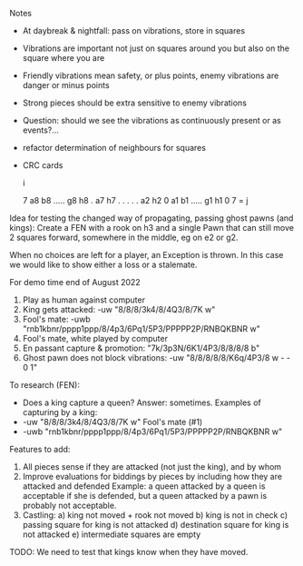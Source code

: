 Notes
- At daybreak & nightfall: pass on vibrations, store in squares
- Vibrations are important not just on squares around you but also on the square where you are
- Friendly vibrations mean safety, or plus points, enemy vibrations are danger or minus points
- Strong pieces should be extra sensitive to enemy vibrations

- Question: should we see the vibrations as continuously present or as events?...
- refactor determination of neighbours for squares
- CRC cards

   i

   7  a8 b8  ..... g8 h8
   .  a7              h7
   .
   .
   .
   .
   .  a2              h2
   0  a1 b1  ..... g1 h1
      0               7  = j

Idea for testing the changed way of propagating, passing ghost pawns (and kings):
Create a FEN with a rook on h3 and a single Pawn that can still move 2 squares forward,
somewhere in the middle, eg on e2 or g2.

When no choices are left for a player, an Exception is thrown. In this case we would like to show either a loss or a stalemate.

For demo time end of August 2022
  1. Play as human against computer
  2. King gets attacked: -uw "8/8/8/3k4/8/4Q3/8/7K w"
  3. Fool's mate: -uwb "rnb1kbnr/pppp1ppp/8/4p3/6Pq1/5P3/PPPPP2P/RNBQKBNR w"
  4. Fool's mate, white played by computer
  5. En passant capture & promotion: "7k/3p3N/6K1/4P3/8/8/8/8 b"
  6. Ghost pawn does not block vibrations: -uw "8/8/8/8/8/K6q/4P3/8 w - - 0 1"
  
To research (FEN):
  - Does a king capture a queen? Answer: sometimes.
Examples of capturing by a king:
  - -uw "8/8/8/3k4/8/4Q3/8/7K w"
Fool's mate (#1)
  - -uwb "rnb1kbnr/pppp1ppp/8/4p3/6Pq1/5P3/PPPPP2P/RNBQKBNR w"

Features to add:
  1. All pieces sense if they are attacked (not just the king), and by whom
  2. Improve evaluations for biddings by pieces by including how they are attacked and defended
Example: a queen attacked by a queen is acceptable if she is defended, but a queen attacked by a pawn is probably not acceptable.
  3. Castling: 
        a) king not moved + rook not moved
        b) king is not in check
        c) passing square for king is not attacked
        d) destination square for king is not attacked
        e) intermediate squares are empty
  
  TODO: We need to test that kings know when they have moved.
